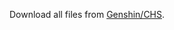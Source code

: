 Download all files from [Genshin/CHS](https://github.com/DGP-Studio/Snap.Metadata/tree/main/Genshin/CHS).
